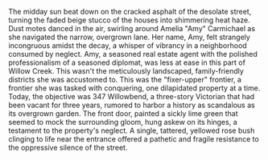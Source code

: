 The midday sun beat down on the cracked asphalt of the desolate street, turning the faded beige stucco of the houses into shimmering heat haze.  Dust motes danced in the air, swirling around Amelia "Amy" Carmichael as she navigated the narrow, overgrown lane.  Her name, Amy, felt strangely incongruous amidst the decay, a whisper of vibrancy in a neighborhood consumed by neglect.  Amy, a seasoned real estate agent with the polished professionalism of a seasoned diplomat, was less at ease in this part of Willow Creek. This wasn't the meticulously landscaped, family-friendly districts she was accustomed to.  This was the "fixer-upper" frontier, a frontier she was tasked with conquering, one dilapidated property at a time.  Today, the objective was 347 Willowbend, a three-story Victorian that had been vacant for three years, rumored to harbor a history as scandalous as its overgrown garden.  The front door, painted a sickly lime green that seemed to mock the surrounding gloom, hung askew on its hinges, a testament to the property's neglect.  A single, tattered, yellowed rose bush clinging to life near the entrance offered a pathetic and fragile resistance to the oppressive silence of the street.
